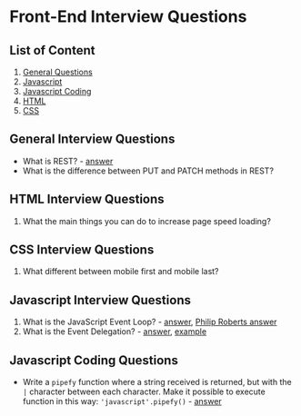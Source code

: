 # Front-End Interview Questions

## List of Content
1. [General Questions](#general-interview-questions)
1. [Javascript](#javascript-interview-questions)
1. [Javascript Coding](#javascript-coding-questions)
1. [HTML](#html-interview-questions)
1. [CSS](#css-interview-questions)

## General Interview Questions
* What is REST? - [answer](http://searchmicroservices.techtarget.com/definition/REST-representational-state-transfer)
* What is the difference between PUT and PATCH methods in REST?

## HTML Interview Questions
1. What the main things you can do to increase page speed loading?

## CSS Interview Questions
1. What different between mobile first and mobile last?

## Javascript Interview Questions
1. What is the JavaScript Event Loop? - [answer](http://altitudelabs.com/blog/what-is-the-javascript-event-loop/), [Philip Roberts answer](https://www.youtube.com/watch?v=8aGhZQkoFbQ&t=1244s)
1. What is the Event Delegation? - [answer](https://davidwalsh.name/event-delegate), [example](https://jsfiddle.net/thisman/h2eqfsx6/)


## Javascript Coding Questions
* Write a `pipefy` function where a string received is returned, but with the `|` character between each character. Make it possible to execute function in this way: `'javascript'.pipefy()` - [answer](https://jsfiddle.net/thisman/6ynaf3ot/)

